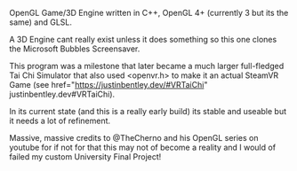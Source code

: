 OpenGL Game/3D Engine written in C++, OpenGL 4+ (currently 3 but its the same) and GLSL.

A 3D Engine cant really exist unless it does something so this one clones the Microsoft Bubbles Screensaver.

This program was a milestone that later became a much larger full-fledged Tai Chi Simulator that also used <openvr.h> to make it an actual SteamVR Game (see <a>href="https://justinbentley.dev/#VRTaiChi" justinbentley.dev#VRTaiChi<a/>).

In its current state (and this is a really early build) its stable and useable but it needs a lot of refinement.

Massive, massive credits to @TheCherno and his OpenGL series on youtube for if not for that this may not of become a reality and I would of failed my custom University Final Project!
